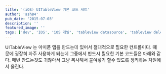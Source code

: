 ```yaml
---
title: '(iOS) UITableView 기본 코드 세트'
author: 'ash84'
pub_date: '2015-07-03'
description: ''
featured_image: ''
tags: ['dev', 'IOS', 'iOS 개발', 'tableview datasource', 'tableview delegate', 'UITableView']
---
```



<span style="font-size: 11pt;">UITableView 는 아이폰 앱을 만드는데 있어서 절대적으로 필요한 컨트롤이다. 때문에 굉장히 자주 사용하게 되는데 그중에서 반드시 필요한 기본 코드들은 아래와 같다. 매번 만드는것도 귀찮아서 그냥 복사해서 붙여넣기 할수 있도록 정리하는 차원에서 올린다. </span>

<span style="font-size: 11pt;">  
</span>

<span style="font-size: 11pt;">  
</span>

<span style="font-size: 11pt;">  
</span>

<script src="https://gist.github.com/4467837.js"></script><span style="font-size: 11pt;"></span>

<script src="https://gist.github.com/4467849.js"></script>



